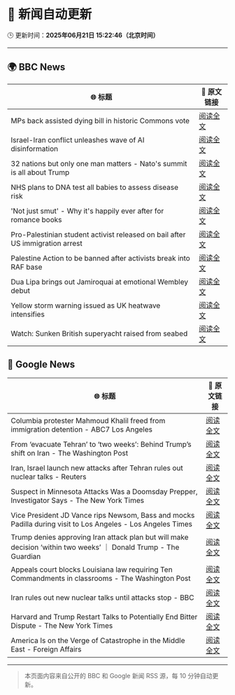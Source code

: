 # 🧠 新闻自动更新

🕒 更新时间：**2025年06月21日 15:22:46（北京时间）**

---

## 🌍 BBC News

| 🌐 标题 | 🔗 原文链接 |
|--------|-------------|
| MPs back assisted dying bill in historic Commons vote | [阅读全文](https://www.bbc.com/news/articles/cgeqj1egxvyo) |
| Israel-Iran conflict unleashes wave of AI disinformation | [阅读全文](https://www.bbc.com/news/articles/c0k78715enxo) |
| 32 nations but only one man matters - Nato's summit is all about Trump | [阅读全文](https://www.bbc.com/news/articles/c93kqnz3pxgo) |
| NHS plans to DNA test all babies to assess disease risk | [阅读全文](https://www.bbc.com/news/articles/c1ljg7v0vmpo) |
| 'Not just smut' - Why it's happily ever after for romance books | [阅读全文](https://www.bbc.com/news/articles/c75r6kq2pdwo) |
| Pro-Palestinian student activist released on bail after US immigration arrest | [阅读全文](https://www.bbc.com/news/articles/clylv796ekgo) |
| Palestine Action to be banned after activists break into RAF base | [阅读全文](https://www.bbc.com/news/articles/cn81g4e0nlyo) |
| Dua Lipa brings out Jamiroquai at emotional Wembley debut | [阅读全文](https://www.bbc.com/news/articles/c98wdj5peyko) |
| Yellow storm warning issued as UK heatwave intensifies | [阅读全文](https://www.bbc.com/news/articles/cg5z78nyglpo) |
| Watch: Sunken British superyacht raised from seabed | [阅读全文](https://www.bbc.com/news/videos/c74zl9eleezo) |

## 📰 Google News

| 🌐 标题 | 🔗 原文链接 |
|--------|-------------|
| Columbia protester Mahmoud Khalil freed from immigration detention - ABC7 Los Angeles | [阅读全文](https://news.google.com/rss/articles/CBMisgFBVV95cUxPbW96YlM5VWQwdEg5c2VRVkJOem9ubWxuVWYxUzBta0V2dXdkNE9VNGtmT2djbDNlNUpHVlBVeXdBT3B5Q281c1RnbWt5WkZ5RUVjTkZtU1ZCZm8wZ1ByUW9IUDJ4OUh1RGM1cGUycXV6YW5ZaWY3eEJ0NldUbDRwbFlsVDBvQ3BKMEtod0kySlI4VTNGU0htVnBERGMyOWppLW42TmFmb0FFWHhOWUdMT2tR?oc=5) |
| From ‘evacuate Tehran’ to ‘two weeks’: Behind Trump’s shift on Iran - The Washington Post | [阅读全文](https://news.google.com/rss/articles/CBMigAFBVV95cUxPQjhjbWhVWkhnTGdrQ0FHbjhPajgtUE02TzNmbl83OENrRFdManJQb0pkZmlsdnVncGxVOTlKMElGU0ZuZlE3X2s3OERtS1hrUkdBNkE2NmpmM0huTTdua3RsZl9qTUpWZ2ZIS2lTc0hPNlBMeUYtQ05jaUJLRXVoSg?oc=5) |
| Iran, Israel launch new attacks after Tehran rules out nuclear talks - Reuters | [阅读全文](https://news.google.com/rss/articles/CBMivgFBVV95cUxPbGFvYVpqekZMeXptU0N4NEZHc0hkdUNKTFcyZzhHVUY5eHhqLTlrSW1wU2FkdlhWT3IteDFXNTlKNzRSZF9sME1YNDV5Z2habkU4b1UwNlRTMG1DY3NyVExwSXVjZ3JVdXpTUWFWUmFjeFhfRkVmZDJodmpOUWN5MXdVWDFzOUEyeFNxc2MteGZkb2pmcS1DZmQtZUh2eF9xVnBiQzNYTHBKcG5WZzc1MFlvMWpzOVlwMkZCRXhB?oc=5) |
| Suspect in Minnesota Attacks Was a Doomsday Prepper, Investigator Says - The New York Times | [阅读全文](https://news.google.com/rss/articles/CBMiiwFBVV95cUxOM3BzVVFhdExaYzc5dTB1X1ZNM2ZQM255RDg4a1FtVGp0REx0SHhVamlYMHQ1Q2h0ZUZWN2dCMWwyb3M5MHNYMFZiTU9vNGNCU1NUVUpEbUhtVG9GTXVpZzRqMnYxcTRNTXp2NEhuSUlvNG5DczlVZ1o3Q0JmQ2huUUktS2F6OVFBUEcw?oc=5) |
| Vice President JD Vance rips Newsom, Bass and mocks Padilla during visit to Los Angeles - Los Angeles Times | [阅读全文](https://news.google.com/rss/articles/CBMingFBVV95cUxQSXpPa2VGcDFkZmZ1RmhaUzZvTE9ReVBabVdYX0hRMDEwRV9zRTVNd0pvVThZTUh5dG1rLVd6ekZRM3c4N1NaMjBDdUI5ZDF5VmRpRVdnaGxnWEJ1eDBxbFYtYXB2bmpjRnZSSVZybVpJY0lzXzBFQVM5N3FPYmlmbTR2Vl9uSEhLNTBYREtFZGpzbk1BYnBIMHdfblotQQ?oc=5) |
| Trump denies approving Iran attack plan but will make decision ‘within two weeks’ ｜ Donald Trump - The Guardian | [阅读全文](https://news.google.com/rss/articles/CBMihAFBVV95cUxOM0YyTTk1TWFyRHBxRGI1cUF3TDhNZkhGaHFRdmNtRXVlS3VNd0hrdnBkUURMX3lvSVJWV01ESVUzdlBsU2hZX1FxX3Q2Mmd2X2MwVkwya1VIUXVGTkYwZDBfTWJVWmpTM19IeWRwRzBhM2R4R0gtNVNRSDVPTk84YVRseFQ?oc=5) |
| Appeals court blocks Louisiana law requiring Ten Commandments in classrooms - The Washington Post | [阅读全文](https://news.google.com/rss/articles/CBMilwFBVV95cUxQeFBHZUlIckRNX04wdEJ3a1VzQlBaWmNZNHZiS3NtU0k2aERIVW80cVc1VnlwRWNRXy1GaHZRb1lUdFZpa1JZZExGZlhuSkJQU041V1JaUWc1QUcxWlkzU05PRGlUNnpwNU9kcE14ci1XX0tYT1dxbGZsLTFTMnpUZVNJOGYyT3JiY3ZENXRsMHJMMy1mU0J3?oc=5) |
| Iran rules out new nuclear talks until attacks stop - BBC | [阅读全文](https://news.google.com/rss/articles/CBMiWkFVX3lxTE5oYnB3N1pyQzZyMFZZNnZqZHcyR2xBOHFYM2VHbUU0WHJkRkViSmpodXlodDBydmhZTVd1QVAtdHl3WkhKRmxGcmdwUjUtdkVNU2xEWkVjUDdVUdIBX0FVX3lxTE1RZGVDSDVOWHdTWGlPeDVBM1d1cHdESXJ4alBLOXF0WVFHM2xBVGp0ZHp2Q1M2TkpNRWxzd2o4YlY3YXRLaGVpTU0yM1k5NjRleGZTdWpOOGVrVWtRV0Jz?oc=5) |
| Harvard and Trump Restart Talks to Potentially End Bitter Dispute - The New York Times | [阅读全文](https://news.google.com/rss/articles/CBMiiAFBVV95cUxOT3c1TUpIdzJ3aHE0cDNJV1NIZ0lNeHZQS3c4QUhPYmVJNGNSeEJMWDdVZG1rM3piY1RzOFZLa0JOZU9FQTRLNGtScGpqaG9maExiN3VEbkdmalNmOWc4bWpxVURlMkN6dEZDU1hPVTdFRzk5YTRvRWxOMnluTnRvZHlFLTctRVVC?oc=5) |
| America Is on the Verge of Catastrophe in the Middle East - Foreign Affairs | [阅读全文](https://news.google.com/rss/articles/CBMihwFBVV95cUxQSkxQR3Q5bl80MzJfdFhRV0l5cnNqWWpOWEQwOHVRaFBtWHB2amI0M1lXLS1iQlBVMm1lcnZsRWc1aG5iZ1loUG56eXJTcUlqeGt3aXFYYjJXcVdTaXVTb29fZV8zR1pSYXBOTXROX1FrY1hVWl9ZQkhtTUkxR1d5QWdoc2dGTUU?oc=5) |

---
> 本页面内容来自公开的 BBC 和 Google 新闻 RSS 源，每 10 分钟自动更新。